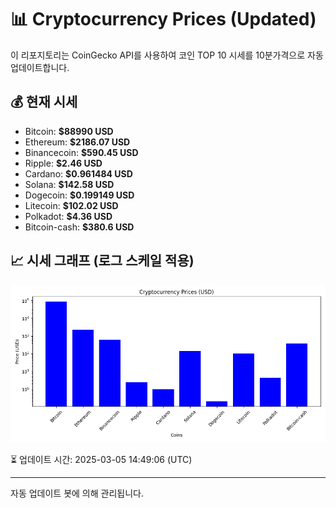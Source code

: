 
# 📊 Cryptocurrency Prices (Updated)

이 리포지토리는 CoinGecko API를 사용하여 코인 TOP 10 시세를 10분가격으로 자동 업데이트합니다.

## 💰 현재 시세
- Bitcoin: **$88990 USD**
- Ethereum: **$2186.07 USD**
- Binancecoin: **$590.45 USD**
- Ripple: **$2.46 USD**
- Cardano: **$0.961484 USD**
- Solana: **$142.58 USD**
- Dogecoin: **$0.199149 USD**
- Litecoin: **$102.02 USD**
- Polkadot: **$4.36 USD**
- Bitcoin-cash: **$380.6 USD**

## 📈 시세 그래프 (로그 스케일 적용)
![Crypto Prices](crypto_prices.png)

⏳ 업데이트 시간: 2025-03-05 14:49:06 (UTC)

---
자동 업데이트 봇에 의해 관리됩니다.
